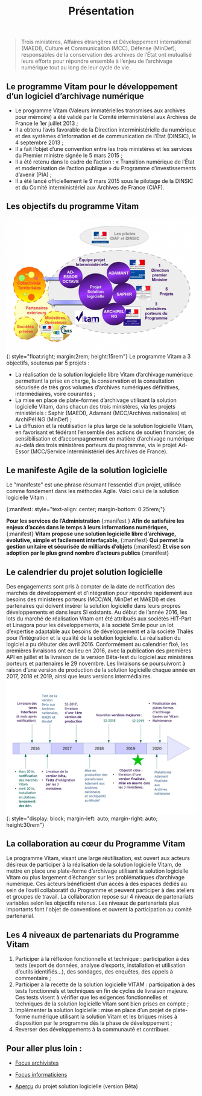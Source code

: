 ﻿---
layout: page
title: Présentation
fatherref: presentation
level: page
---

>Trois ministères, Affaires étrangères et Développement international (MAEDI), Culture et Communication (MCC),
Défense (MinDef), responsables de la conservation des archives de l’État ont mutualisé leurs efforts pour 
répondre ensemble à l’enjeu de l’archivage numérique tout au long de leur cycle de vie.

## Le programme Vitam pour le développement d’un logiciel d’archivage numérique

* Le programme Vitam (Valeurs immatérielles transmises aux archives pour mémoire) a été 
validé par le Comité interministériel aux Archives de France le 1er juillet 2013 ;
* Il a obtenu l’avis favorable de la Direction interministérielle du numérique et des systèmes d’information 
et de communication de l’État (DINSIC), le 4 septembre 2013 ;
* Il a fait l’objet d’une convention entre les trois ministères et les services du Premier ministre signée le 5 mars 2015 ;
* Il a été retenu dans le cadre de l’action : « Transition numérique de l’État et modernisation de l’action 
publique » du Programme d’investissements d’avenir (PIA) ;
* Il a été lancé officiellement le 9 mars 2015 sous le pilotage de la DINSIC et du Comité interministériel aux Archives de France (CIAF).

## Les objectifs du programme Vitam

![5 projets du programme](/public/images/Programme5Projets.jpg){: style="float:right; margin:2rem; height:15rem"}
Le programme Vitam a 3 objectifs, soutenus par 5 projets :

* La réalisation de la solution logicielle libre Vitam d’archivage numérique permettant la prise en charge, la conservation et la consultation sécurisée de très gros volumes d’archives numériques définitives, intermédiaires, voire courantes ;
* La mise en place de plate-formes d’archivage utilisant la solution logicielle Vitam, dans chacun des trois ministères, via les projets ministériels : Saphir (MAEDI), Adamant (MCC/Archives nationales) et ArchiPél NG (MinDef) ;
* La diffusion et la réutilisation la plus large de la solution logicielle Vitam, en favorisant et fédérant l’ensemble des actions de soutien financier, de sensibilisation et d’accompagnement en matière d’archivage numérique au-delà des trois ministères porteurs du programme, via le projet Ad-Essor (MCC/Service interministériel des Archives de France).

## Le manifeste Agile de la solution logicielle

Le "manifeste" est une phrase résumant l’essentiel d’un projet, utilisée comme fondement dans les méthodes Agile. Voici celui de la solution logicielle Vitam :

{:manifest: style="text-align: center; margin-bottom: 0.25rem;"}

**Pour les services de l’Administration**
{:manifest }
**Afin de satisfaire les enjeux d’accès dans le temps à leurs informations numériques,**
{:manifest}
**Vitam propose une solution logicielle libre d’archivage, évolutive, simple et facilement interfaçable,**
{:manifest}
**Qui permet la gestion unitaire et sécurisée de milliards d’objets**
{:manifest}
**Et vise son adoption par le plus grand nombre d’acteurs publics**
{:manifest}

## Le calendrier du projet solution logicielle

Des engagements sont pris à compter de la date de notification des marchés de développement et d'intégration pour répondre rapidement aux besoins des ministères porteurs (MCC/AN, MinDef et MAEDI) et des partenaires qui doivent insérer la solution logicielle dans leurs propres développements et dans leurs SI existants. 
Au début de l’année 2016, les lots du marché de réalisation Vitam ont été attribués aux sociétés HIT-Part et Linagora pour les développements, à la société Smile pour un lot d’expertise adaptable aux besoins de développement et à la société Thalès pour l’intégration et la qualité de la solution logicielle. La réalisation du logiciel a pu débuter dès avril 2016.
Conformément au calendrier fixé, les premières livraisons ont eu lieu en 2016, avec la publication des premières API en juillet et la livraison de la version Bêta-test du logiciel aux ministères porteurs et partenaires le 29 novembre.
Les livraisons se poursuivront à raison d’une version de production de la solution logicielle chaque année en 2017, 2018 et 2019, ainsi que leurs versions intermédiaires.
![Frise temporelle du programme](/public/images/FriseTemps.jpg){: style="display: block; margin-left: auto; margin-right: auto; height:30rem"}

## La collaboration au cœur du Programme Vitam

Le programme Vitam, visant une large réutilisation, est ouvert aux acteurs désireux de participer à la réalisation de la solution logicielle Vitam, de mettre en place une plate-forme d’archivage utilisant la solution logicielle Vitam ou plus largement d’échanger sur les problématiques d’archivage numérique.
Ces acteurs bénéficient d’un accès à des espaces dédiés au sein de l’outil collaboratif du Programme et peuvent participer à des ateliers et groupes de travail.
La collaboration repose sur 4 niveaux de partenariats variables selon les objectifs retenus. Les niveaux de partenariats plus importants font l'objet de conventions et ouvrent la participation au comité partenarial.

## Les 4 niveaux de partenariats du Programme Vitam

1. Participer à la réflexion fonctionnelle et technique : participation à des tests (export de données, analyse d’exports, installation et utilisation d’outils identifiés...), des sondages, des enquêtes, des appels à commentaire ;
2. Participer à la recette de la solution logicielle VITAM : participation à des tests fonctionnels et techniques en fin de cycles de livraison majeure. Ces tests visent à vérifier que les exigences fonctionnelles et techniques de la solution logicielle Vitam sont bien prises en compte ;
3. Implémenter la solution logicielle : mise en place d’un projet de plate-forme numérique utilisant la solution Vitam et les briques mises à disposition par le programme dès la phase de développement ;
4. Reverser des développements à la communauté et contribuer.


## Pour aller plus loin :

- [Focus archivistes](pres_archivistes)

- [Focus informaticiens](pres_informaticiens)

- [Aperçu](/ressources/Doc0.11.1/20170116_NP_VITAM_presentation_solution_logicielle_V2.0.pdf) du projet solution logicielle (version Bêta)
